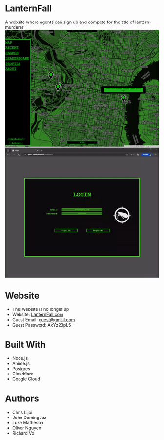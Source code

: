 # LanternFall
A website where agents can sign up and compete for the title of lantern-murderer
![alt text](Images/Website.png)
![](Images/Website.gif)

# Website
* This website is no longer up
* Website: [LanternFall.com](https://lanternfall.com/)
* Guest Email: guest@gmail.com
* Guest Password: AxYz23pL5

# Built With
* Node.js
* Anime.js
* Postgres
* Cloudflare
* Google Cloud

# Authors
* Chris Lijoi
* John Dominguez
* Luke Matheson
* Oliver Nguyen
* Richard Vo
